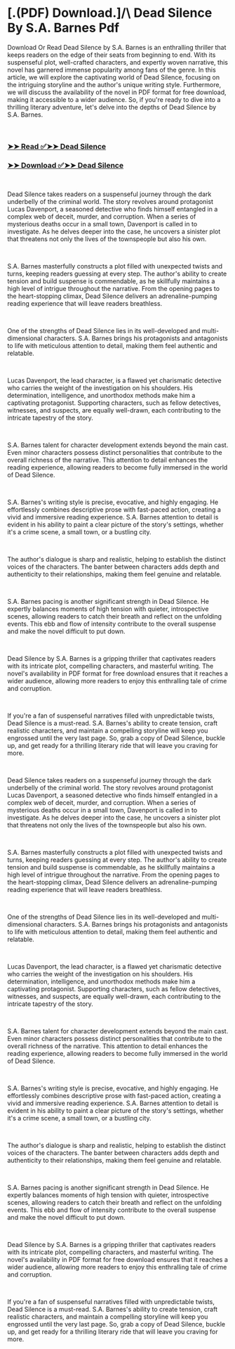 # [.(PDF) Download.]/\ Dead Silence By S.A. Barnes Pdf

<p>Download Or Read Dead Silence by S.A. Barnes is an enthralling thriller that keeps readers on the edge of their seats from beginning to end. With its suspenseful plot, well-crafted characters, and expertly woven narrative, this novel has garnered immense popularity among fans of the genre. In this article, we will explore the captivating world of Dead Silence, focusing on the intriguing storyline and the author's unique writing style. Furthermore, we will discuss the availability of the novel in PDF format for free download, making it accessible to a wider audience. So, if you're ready to dive into a thrilling literary adventure, let's delve into the depths of Dead Silence by S.A. Barnes.</p>
<p>&nbsp;</p>

### [➤➤ Read ✅➤➤ Dead Silence](https://pdf2worldwide.blogspot.com/id/57693184)

### [➤➤ Download ✅➤➤ Dead Silence](https://pdf2worldwide.blogspot.com/id/57693184)

<p>&nbsp;</p>
<p>Dead Silence takes readers on a suspenseful journey through the dark underbelly of the criminal world. The story revolves around protagonist Lucas Davenport, a seasoned detective who finds himself entangled in a complex web of deceit, murder, and corruption. When a series of mysterious deaths occur in a small town, Davenport is called in to investigate. As he delves deeper into the case, he uncovers a sinister plot that threatens not only the lives of the townspeople but also his own.</p>
<p>&nbsp;</p>
<p>S.A. Barnes masterfully constructs a plot filled with unexpected twists and turns, keeping readers guessing at every step. The author's ability to create tension and build suspense is commendable, as he skillfully maintains a high level of intrigue throughout the narrative. From the opening pages to the heart-stopping climax, Dead Silence delivers an adrenaline-pumping reading experience that will leave readers breathless.</p>
<p>&nbsp;</p>
<p>One of the strengths of Dead Silence lies in its well-developed and multi-dimensional characters. S.A. Barnes brings his protagonists and antagonists to life with meticulous attention to detail, making them feel authentic and relatable.</p>
<p>&nbsp;</p>
<p>Lucas Davenport, the lead character, is a flawed yet charismatic detective who carries the weight of the investigation on his shoulders. His determination, intelligence, and unorthodox methods make him a captivating protagonist. Supporting characters, such as fellow detectives, witnesses, and suspects, are equally well-drawn, each contributing to the intricate tapestry of the story.</p>
<p>&nbsp;</p>
<p>S.A. Barnes talent for character development extends beyond the main cast. Even minor characters possess distinct personalities that contribute to the overall richness of the narrative. This attention to detail enhances the reading experience, allowing readers to become fully immersed in the world of Dead Silence.</p>
<p>&nbsp;</p>
<p>S.A. Barnes's writing style is precise, evocative, and highly engaging. He effortlessly combines descriptive prose with fast-paced action, creating a vivid and immersive reading experience. S.A. Barnes attention to detail is evident in his ability to paint a clear picture of the story's settings, whether it's a crime scene, a small town, or a bustling city.</p>
<p>&nbsp;</p>
<p>The author's dialogue is sharp and realistic, helping to establish the distinct voices of the characters. The banter between characters adds depth and authenticity to their relationships, making them feel genuine and relatable.</p>
<p>&nbsp;</p>
<p>S.A. Barnes pacing is another significant strength in Dead Silence. He expertly balances moments of high tension with quieter, introspective scenes, allowing readers to catch their breath and reflect on the unfolding events. This ebb and flow of intensity contribute to the overall suspense and make the novel difficult to put down.</p>
<p>&nbsp;</p>
<p>Dead Silence by S.A. Barnes is a gripping thriller that captivates readers with its intricate plot, compelling characters, and masterful writing. The novel's availability in PDF format for free download ensures that it reaches a wider audience, allowing more readers to enjoy this enthralling tale of crime and corruption.</p>
<p>&nbsp;</p>
<p>If you're a fan of suspenseful narratives filled with unpredictable twists, Dead Silence is a must-read. S.A. Barnes's ability to create tension, craft realistic characters, and maintain a compelling storyline will keep you engrossed until the very last page. So, grab a copy of Dead Silence, buckle up, and get ready for a thrilling literary ride that will leave you craving for more.</p>
<p>&nbsp;</p>
<p>Dead Silence takes readers on a suspenseful journey through the dark underbelly of the criminal world. The story revolves around protagonist Lucas Davenport, a seasoned detective who finds himself entangled in a complex web of deceit, murder, and corruption. When a series of mysterious deaths occur in a small town, Davenport is called in to investigate. As he delves deeper into the case, he uncovers a sinister plot that threatens not only the lives of the townspeople but also his own.</p>
<p>&nbsp;</p>
<p>S.A. Barnes masterfully constructs a plot filled with unexpected twists and turns, keeping readers guessing at every step. The author's ability to create tension and build suspense is commendable, as he skillfully maintains a high level of intrigue throughout the narrative. From the opening pages to the heart-stopping climax, Dead Silence delivers an adrenaline-pumping reading experience that will leave readers breathless.</p>
<p>&nbsp;</p>
<p>One of the strengths of Dead Silence lies in its well-developed and multi-dimensional characters. S.A. Barnes brings his protagonists and antagonists to life with meticulous attention to detail, making them feel authentic and relatable.</p>
<p>&nbsp;</p>
<p>Lucas Davenport, the lead character, is a flawed yet charismatic detective who carries the weight of the investigation on his shoulders. His determination, intelligence, and unorthodox methods make him a captivating protagonist. Supporting characters, such as fellow detectives, witnesses, and suspects, are equally well-drawn, each contributing to the intricate tapestry of the story.</p>
<p>&nbsp;</p>
<p>S.A. Barnes talent for character development extends beyond the main cast. Even minor characters possess distinct personalities that contribute to the overall richness of the narrative. This attention to detail enhances the reading experience, allowing readers to become fully immersed in the world of Dead Silence.</p>
<p>&nbsp;</p>
<p>S.A. Barnes's writing style is precise, evocative, and highly engaging. He effortlessly combines descriptive prose with fast-paced action, creating a vivid and immersive reading experience. S.A. Barnes attention to detail is evident in his ability to paint a clear picture of the story's settings, whether it's a crime scene, a small town, or a bustling city.</p>
<p>&nbsp;</p>
<p>The author's dialogue is sharp and realistic, helping to establish the distinct voices of the characters. The banter between characters adds depth and authenticity to their relationships, making them feel genuine and relatable.</p>
<p>&nbsp;</p>
<p>S.A. Barnes pacing is another significant strength in Dead Silence. He expertly balances moments of high tension with quieter, introspective scenes, allowing readers to catch their breath and reflect on the unfolding events. This ebb and flow of intensity contribute to the overall suspense and make the novel difficult to put down.</p>
<p>&nbsp;</p>
<p>Dead Silence by S.A. Barnes is a gripping thriller that captivates readers with its intricate plot, compelling characters, and masterful writing. The novel's availability in PDF format for free download ensures that it reaches a wider audience, allowing more readers to enjoy this enthralling tale of crime and corruption.</p>
<p>&nbsp;</p>
<p>If you're a fan of suspenseful narratives filled with unpredictable twists, Dead Silence is a must-read. S.A. Barnes's ability to create tension, craft realistic characters, and maintain a compelling storyline will keep you engrossed until the very last page. So, grab a copy of Dead Silence, buckle up, and get ready for a thrilling literary ride that will leave you craving for more.</p>
<p>&nbsp;</p>
